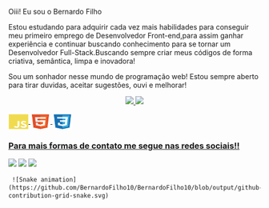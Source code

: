 Oiii! Eu sou o Bernardo Filho

Estou estudando para adquirir cada vez mais habilidades para conseguir meu primeiro emprego de Desenvolvedor Front-end,para assim ganhar experiência e continuar buscando conhecimento para se tornar um Desenvolvedor Full-Stack.Buscando sempre criar meus códigos de forma criativa, semântica, limpa e inovadora!

Sou um sonhador nesse mundo de programação web! Estou sempre aberto para tirar duvidas, aceitar sugestões, ouvi e melhorar!

<div align="center">
  <a href="https://github.com/BernardoFilho10">
  <img height="180em" src="https://github-readme-stats.vercel.app/api?username=BernardoFilho10&show_icons=true&theme=merko&include_all_commits=true&count_private=true"/>
  <img height="180em" src="https://github-readme-stats.vercel.app/api/top-langs/?username=BernardoFilho10&layout=compact&langs_count=7&theme=merko"/>
</div>
  <div style="display: inline_block"><br>
   <img align="center" alt="Js" height="30" width="40" src="https://raw.githubusercontent.com/devicons/devicon/master/icons/javascript/javascript-plain.svg"> 
   <img align="center" alt="HTML" height="30" width="40" src="https://raw.githubusercontent.com/devicons/devicon/master/icons/html5/html5-original.svg">
   <img align="center" alt="CSS" height="30" width="40" src="https://raw.githubusercontent.com/devicons/devicon/master/icons/css3/css3-original.svg">
  </div>
  
   ### Para mais formas de contato me segue nas redes sociais!!
  
  <div>
     <a href="https://instagram.com/bernardofilho" target="_blank"><img src="https://img.shields.io/badge/-Instagram-%23E4405F?style=for-the-badge&logo=instagram&logoColor=white" target="_blank"></a>
     <a href = "mailto:bernardodev2022@gmail.com"><img src="https://img.shields.io/badge/-Gmail-%23333?style=for-the-badge&logo=gmail&logoColor=white" target="_blank"></a>
    <a href="https://www.linkedin.com/in/bernardo-filho-32b0bb237" target="_blank"><img src="https://img.shields.io/badge/-LinkedIn-%230077B5?style=for-the-badge&logo=linkedin&logoColor=white" target="_blank"></a> 
   
     ![Snake animation](https://github.com/BernardoFilho10/BernardoFilho10/blob/output/github-contribution-grid-snake.svg)
    
  </div>
  
 
     

